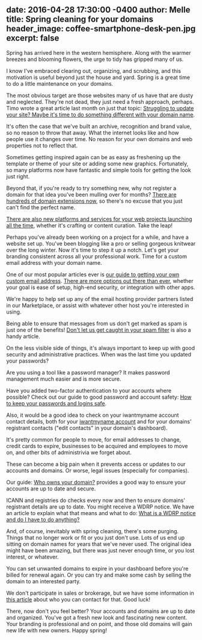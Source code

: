 date: 2016-04-28 17:30:00 -0400
author: Melle
title: Spring cleaning for your domains
header_image: coffee-smartphone-desk-pen.jpg
excerpt: false
----

Spring has arrived here in the western hemisphere. Along with the warmer breezes and blooming flowers, the urge to tidy has gripped many of us.

I know I've embraced clearing out, organizing, and scrubbing, and this motivation is useful beyond just the house and yard. Spring is a great time to do a little maintenance on your domains.

The most obvious target are those websites many of us have that are dusty and neglected. They're not dead, they just need a fresh approach, perhaps. Timo wrote a great article last month on just that topic: [Struggling to update your site? Maybe it's time to do something different with your domain name](https://iwantmyname.com/blog/2016/03/struggling-to-update-your-site.html).

It's often the case that we've built an archive, recognition and brand value, so no reason to throw that away. What the internet looks like and how people use it changes over time. No reason for your own domains and web properties not to reflect that.

Sometimes getting inspired again can be as easy as freshening up the template or theme of your site or adding some new graphics. Fortunately, so many platforms now have fantastic and simple tools for getting the look just right.

Beyond that, if you're ready to try something new, why not register a domain for that idea you've been mulling over for months? [There are hundreds of domain extensions now](https://iwantmyname.com/domains/new-gtld-domain-extensions), so there's no excuse that you just can't find the perfect name.

[There are also new platforms and services for your web projects launching all the time](https://iwantmyname.com/dashboard/apps/new), whether it's crafting or content curation. Take the leap!

Perhaps you've already been working on a project for a while, and have a website set up. You've been blogging like a pro or selling gorgeous knitwear over the long winter. Now it's time to step it up a notch. Let's get your branding consistent across all your professional work. Time for a custom email address with your domain name.

One of our most popular articles ever is [our guide to getting your own custom email address](https://iwantmyname.com/blog/2015/06/the-guide-to-getting-your-own-custom-email-address.html). [There are more options out there than ever](https://iwantmyname.com/dashboard/apps/email-hosting/), whether your goal is ease of setup, high-end security, or integration with other apps.

We're happy to help set up any of the email hosting provider partners listed in our Marketplace, or assist with whatever other host you're interested in using.

Being able to ensure that messages from us don't get marked as spam is just one of the benefits! [Don't let us get caught in your spam filter](https://help.iwantmyname.com/customer/portal/articles/2409422) is also a handy article.

On the less visible side of things, it's always important to keep up with good security and administrative practices. When was the last time you updated your passwords?

Are you using a tool like a password manager? It makes password management much easier and is more secure.

Have you added two-factor authentication to your accounts where possible? Check out our guide to good password and account safety: [How to keep your passwords and logins safe](https://iwantmyname.com/blog/2015/07/how-to-keep-your-passwords-and-logins-safe.html).

Also, it would be a good idea to check on your iwantmyname account contact details, both for your [iwantmyname account](https://iwantmyname.com/dashboard/account/personal) and for your domains' registrant contacts ("edit contacts" in your domain's dashboard).

It's pretty common for people to move, for email addresses to change, credit cards to expire, businesses to be acquired and employees to move on, and other bits of administrivia we forget about.

These can become a big pain when it prevents access or updates to our accounts and domains. Or worse, legal issues (especially for companies).

Our guide: [Who owns your domain?](https://iwantmyname.com/blog/2015/12/who-owns-your-domain.html) provides a good way to ensure your accounts are up to date and secure.

ICANN and registries do checks every now and then to ensure domains' registrant details are up to date. You might receive a WDRP notice. We have an article to explain what that means and what to do: [What is a WDRP notice and do I have to do anything?](https://help.iwantmyname.com/customer/en/portal/articles/2093089-what-is-a-wdrp-notice-and-do-i-have-to-do-anything-)

And, of course, inevitably with spring cleaning, there's some purging. Things that no longer work or fit or you just don't use. Lots of us end up sitting on domain names for years that we've never used. The original idea might have been amazing, but there was just never enough time, or you lost interest, or whatever.

You can set unwanted domains to expire in your dashboard before you're billed for renewal again. Or you can try and make some cash by selling the domain to an interested party.

We don't participate in sales or brokerage, but we have some information in [this article](https://iwantmyname.com/blog/2015/05/the-guide-to-getting-the-right-domain-name-for-your-brand.html#section-4) about who you can contact for that. Good luck!

There, now don't you feel better? Your accounts and domains are up to date and organized. You've got a fresh new look and fascinating new content. Your branding is professional and on point, and those old domains will gain new life with new owners. Happy spring!